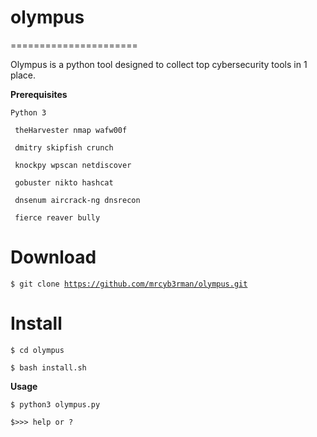 # olympus
======================

Olympus is a python tool designed to collect top cybersecurity tools in 1 place.

**Prerequisites**

<code>Python 3</code>

<code>  theHarvester nmap wafw00f </code>

<code>  dmitry skipfish crunch</code>

<code>  knockpy wpscan netdiscover</code>

<code>  gobuster nikto hashcat</code>

<code>  dnsenum aircrack-ng dnsrecon</code>

<code> fierce reaver bully</code>

Download
=======

<code>$ git clone https://github.com/mrcyb3rman/olympus.git</code>

Install
=======

<code>$ cd olympus </code>

<code>$ bash install.sh </code>

**Usage**

<code>$ python3 olympus.py </code>

<code>$>>> help or ? </code>


